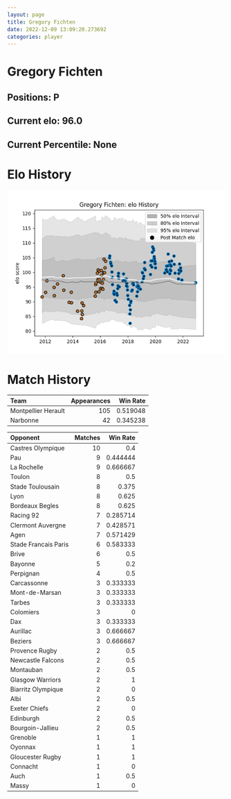 ```yaml
---  
layout: page  
title: Gregory Fichten  
date: 2022-12-09 13:09:20.273692  
categories: player  
---
```

# Gregory Fichten

## Positions: P

## Current elo: 96.0

## Current Percentile: None

# Elo History


![elo history](history_GregoryFichten.png)
# Match History


| Team                |   Appearances |   Win Rate |
|:--------------------|--------------:|-----------:|
| Montpellier Herault |           105 |   0.519048 |
| Narbonne            |            42 |   0.345238 |

| Opponent             |   Matches |   Win Rate |
|:---------------------|----------:|-----------:|
| Castres Olympique    |        10 |   0.4      |
| Pau                  |         9 |   0.444444 |
| La Rochelle          |         9 |   0.666667 |
| Toulon               |         8 |   0.5      |
| Stade Toulousain     |         8 |   0.375    |
| Lyon                 |         8 |   0.625    |
| Bordeaux Begles      |         8 |   0.625    |
| Racing 92            |         7 |   0.285714 |
| Clermont Auvergne    |         7 |   0.428571 |
| Agen                 |         7 |   0.571429 |
| Stade Francais Paris |         6 |   0.583333 |
| Brive                |         6 |   0.5      |
| Bayonne              |         5 |   0.2      |
| Perpignan            |         4 |   0.5      |
| Carcassonne          |         3 |   0.333333 |
| Mont-de-Marsan       |         3 |   0.333333 |
| Tarbes               |         3 |   0.333333 |
| Colomiers            |         3 |   0        |
| Dax                  |         3 |   0.333333 |
| Aurillac             |         3 |   0.666667 |
| Beziers              |         3 |   0.666667 |
| Provence Rugby       |         2 |   0.5      |
| Newcastle Falcons    |         2 |   0.5      |
| Montauban            |         2 |   0.5      |
| Glasgow Warriors     |         2 |   1        |
| Biarritz Olympique   |         2 |   0        |
| Albi                 |         2 |   0.5      |
| Exeter Chiefs        |         2 |   0        |
| Edinburgh            |         2 |   0.5      |
| Bourgoin-Jallieu     |         2 |   0.5      |
| Grenoble             |         1 |   1        |
| Oyonnax              |         1 |   1        |
| Gloucester Rugby     |         1 |   1        |
| Connacht             |         1 |   0        |
| Auch                 |         1 |   0.5      |
| Massy                |         1 |   0        |